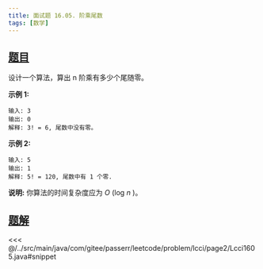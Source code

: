 ```yaml
---
title: 面试题 16.05. 阶乘尾数
tags: [数学]
---
```



## [题目](https://leetcode.cn/problems/factorial-zeros-lcci/)
设计一个算法，算出 n 阶乘有多少个尾随零。

**示例 1:**

```
输入: 3
输出: 0
解释: 3! = 6, 尾数中没有零。
```

**示例 2:**

```
输入: 5
输出: 1
解释: 5! = 120, 尾数中有 1 个零.
```

**说明:** 你算法的时间复杂度应为 *O* (log *n* )。


## [题解](https://github.com/PasseRR/JavaLeetCode/blob/master/src/main/java/com/gitee/passerr/leetcode/problem/lcci/page2/Lcci1605.java)

<<< @/../src/main/java/com/gitee/passerr/leetcode/problem/lcci/page2/Lcci1605.java#snippet
